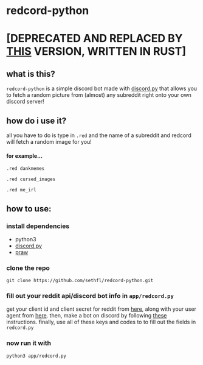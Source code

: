 # redcord-python

# [DEPRECATED AND REPLACED BY [THIS](https://github.com/sethfl/redcord) VERSION, WRITTEN IN RUST]

## what is this?

`redcord-python` is a simple discord bot made with [discord.py](https://github.com/Rapptz/discord.py) that allows you to fetch a random picture from (almost) any subreddit right onto your own discord server!

## how do i use it?

all you have to do is type in `.red` and the name of a subreddit and redcord will fetch a random image for you!

#### for example...

`.red dankmemes`

`.red cursed_images`

`.red me_irl`

## how to use:

### install dependencies
 
 * python3
 * [discord.py](https://github.com/Rapptz/discord.py)
 * [praw](https://github.com/praw-dev/praw)
 
### clone the repo
 
 `git clone https://github.com/sethfl/redcord-python.git`
 
### fill out your reddit api/discord bot info in `app/redcord.py`

get your client id and client secret for reddit from [here](https://github.com/reddit/reddit/wiki/OAuth2-Quick-Start-Example#first-steps), along with your user agent from [here](https://github.com/reddit/reddit/wiki/API). then, make a bot on discord by following [these](https://discordpy.readthedocs.io/en/latest/discord.html) instructions. finally, use all of these keys and codes to to fill out the fields in `redcord.py` 
 
### now run it with
 
`python3 app/redcord.py`
